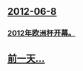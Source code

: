 ## [2012-06-8](/zh/news/2012/06/8/index.md)

### [ 2012年欧洲杯开幕。](/zh/news/2012/06/8/2012年欧洲杯开幕.md)
## [前一天...](/zh/news/2012/06/7/index.md)

